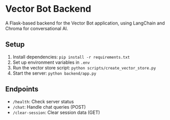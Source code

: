 # Vector Bot Backend

A Flask-based backend for the Vector Bot application, using LangChain and Chroma for conversational AI.

## Setup

1. Install dependencies: `pip install -r requirements.txt`
2. Set up environment variables in `.env`
3. Run the vector store script: `python scripts/create_vector_store.py`
4. Start the server: `python backend/app.py`

## Endpoints

- `/health`: Check server status
- `/chat`: Handle chat queries (POST)
- `/clear-session`: Clear session data (GET)
